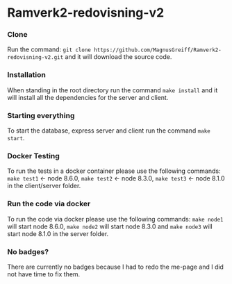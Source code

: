 # Ramverk2-redovisning-v2

### Clone
Run the command: `git clone https://github.com/MagnusGreiff/Ramverk2-redovisning-v2.git` and it will download the source code.

### Installation
When standing in the root directory run the command `make install` and it will install all the dependencies for the server and client.

### Starting everything
To start the database, express server and client run the command `make start`.

### Docker Testing
To run the tests in a docker container please use the following commands: `make test1` <- node 8.6.0, `make test2` <- node 8.3.0, `make test3` <- node 8.1.0 in the client/server folder.

### Run the code via docker
To run the code via docker please use the following commands: `make node1` will start node 8.6.0, `make node2` will start node 8.3.0 and `make node3` will start node 8.1.0 in the server folder.

### No badges?
There are currently no badges because I had to redo the me-page and I did not have time to fix them.
